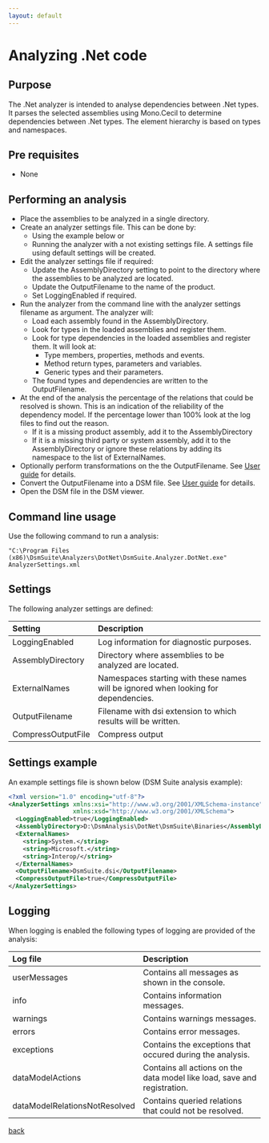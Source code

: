 ```yaml
---
layout: default
---
```


# Analyzing .Net code

## Purpose

The .Net analyzer is intended to analyse dependencies between .Net types. It parses the selected assemblies using 
Mono.Cecil to determine dependencies between .Net types. The element hierarchy is based on types and namespaces.


## Pre requisites
* None

## Performing an analysis

* Place the assemblies to be analyzed in a single directory.
* Create an analyzer settings file. This can be done by: 
    * Using the example below or 
	* Running the analyzer with a not existing settings file. A settings file using default settings will be created.
* Edit the analyzer settings file if required:
    * Update the AssemblyDirectory setting to point to the directory where the assemblies to be analyzed are located.
	* Update the OutputFilename to the name of the product.
	* Set LoggingEnabled if required.
* Run the analyzer from the command line with the analyzer settings filename as argument. The analyzer will:
    * Load each assembly found in the AssemblyDirectory.
    * Look for types in the loaded assemblies and register them.
    * Look for type dependencies in the loaded assemblies and register them. It will look at:
	    * Type members, properties, methods and events. 
		* Method return types, parameters and variables. 
		* Generic types and their parameters.	
	* The found types and dependencies are written to the OutputFilename.
* At the end of the analysis the percentage of the relations that could be resolved is shown. This is an indication of the reliability of the dependency model. If the percentage lower than 100% look at the log files to find out the reason.
    * If it is a missing product assembly, add it to the AssemblyDirectory	
	* If it is a missing third party or system assembly, add it to the AssemblyDirectory or ignore these relations by adding its namespace to the list of ExternalNames.
* Optionally perform transformations on the the OutputFilename. See [User guide](user_guide) for details.
* Convert the OutputFilename into a DSM file. See [User guide](user_guide) for details.
* Open the DSM file in the DSM viewer.

## Command line usage

Use the following command to run a analysis:

```
"C:\Program Files (x86)\DsmSuite\Analyzers\DotNet\DsmSuite.Analyzer.DotNet.exe" AnalyzerSettings.xml
```

## Settings

The following analyzer settings are defined:

| Setting                     | Description                                                                        | 
|:----------------------------|:-----------------------------------------------------------------------------------|
| LoggingEnabled              | Log information for diagnostic purposes.                                           |
| AssemblyDirectory           | Directory where assemblies to be analyzed are located.                             |
| ExternalNames               | Namespaces starting with these names will be ignored when looking for dependencies.|
| OutputFilename              | Filename with dsi extension to which results will be written.                      |
| CompressOutputFile          | Compress output                                                                      |
## Settings example 

An example settings file is shown below (DSM Suite analysis example):

```xml
<?xml version="1.0" encoding="utf-8"?>
<AnalyzerSettings xmlns:xsi="http://www.w3.org/2001/XMLSchema-instance" 
                  xmlns:xsd="http://www.w3.org/2001/XMLSchema">
  <LoggingEnabled>true</LoggingEnabled>
  <AssemblyDirectory>D:\DsmAnalysis\DotNet\DsmSuite\Binaries</AssemblyDirectory>
  <ExternalNames>
    <string>System.</string>
    <string>Microsoft.</string>
    <string>Interop/</string>
  </ExternalNames>
  <OutputFilename>DsmSuite.dsi</OutputFilename>
  <CompressOutputFile>true</CompressOutputFile>  
</AnalyzerSettings>
```

## Logging

When logging is enabled the following types of logging are provided of the analysis:

| Log file                      | Description                                                                          | 
|:------------------------------|:-------------------------------------------------------------------------------------|
| userMessages                  | Contains all messages as shown in the console.                                       |
| info                          | Contains information messages.                                                       |
| warnings                      | Contains warnings messages.                                                          |
| errors                        | Contains error messages.                                                             |
| exceptions                    | Contains the exceptions that occured during the analysis.                            |
| dataModelActions              | Contains all actions on the data model like load, save and registration.             |
| dataModelRelationsNotResolved | Contains queried relations that could not be resolved.                               |

[back](user_guide)
